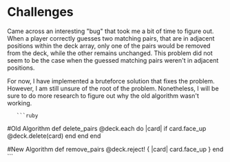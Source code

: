 # Challenges 

Came across an interesting "bug" that took me a bit of time to figure out. When a player correctly guesses two matching pairs, that are in adjacent positions within the deck array, only one of the pairs would be removed from the deck, while the other remains unchanged. This problem did not seem to be the case when the guessed matching pairs weren't in adjacent positions. 

For now, I have implemented a bruteforce solution that fixes the problem. However, I am still unsure of the root of the problem. Nonetheless, I will be sure to do more research to figure out why the old algorithm wasn't working. 

       ```ruby
  #Old Algorithm 
  def delete_pairs
    @deck.each do |card| 
      if card.face_up
         @deck.delete(card) 
      end
    end
  end

  #New Algorithm 
  def remove_pairs
    @deck.reject! { |card| card.face_up }
  end
        ```